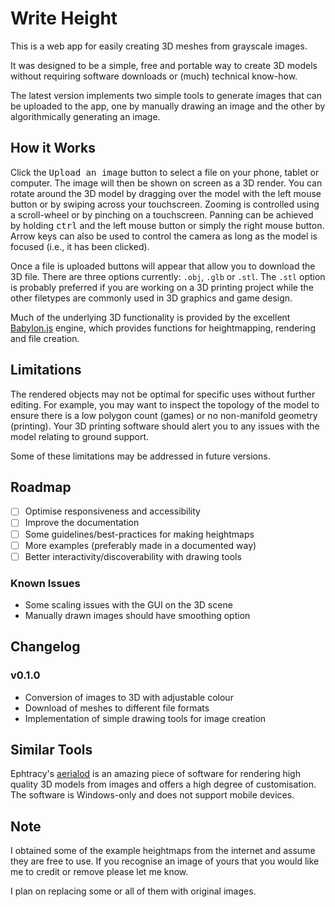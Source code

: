 # Write Height

This is a web app for easily creating 3D meshes from grayscale images.

It was designed to be a simple, free and portable way to create 3D models without
requiring software downloads or (much) technical know-how.

The latest version implements two simple tools to generate images that can be uploaded to the app, one by manually drawing an image and the other by algorithmically generating an image.

## How it Works

Click the <kbd>Upload an image</kbd> button to select a file on your phone, tablet or computer.
The image will then be shown on screen as a 3D render. You can rotate
around the 3D model by dragging over the model with the left mouse button or by swiping
across your touchscreen. Zooming is controlled using a scroll-wheel or by 
pinching on a touchscreen. Panning can be achieved by holding <kbd>ctrl</kbd>
and the left mouse button or simply the right mouse button. Arrow keys can also be used to control the camera as long as the model is focused (i.e., it has been clicked).

Once a file is uploaded buttons will appear that allow you to download the 3D file.
There are three options currently: `.obj`, `.glb` or `.stl`. The `.stl`
option is probably preferred if you are working on a 3D printing project
while the other filetypes are commonly used in 3D graphics and game design.

Much of the underlying 3D functionality is provided by the excellent
[Babylon.js](https://www.babylonjs.com) engine, which provides functions for heightmapping, rendering and file creation.

## Limitations

The rendered objects may not be optimal for specific uses without further editing. For example,
you may want to inspect the topology of the model to ensure there is a low
polygon count (games) or no non-manifold geometry (printing). Your 3D printing
software should alert you to any issues with the model relating to ground support.

Some of these limitations may be addressed in future versions.

## Roadmap

- [ ] Optimise responsiveness and accessibility
- [ ] Improve the documentation
- [ ] Some guidelines/best-practices for making heightmaps
- [ ] More examples (preferably made in a documented way)
- [ ] Better interactivity/discoverability with drawing tools 

### Known Issues

- Some scaling issues with the GUI on the 3D scene
- Manually drawn images should have smoothing option

## Changelog

### v0.1.0

- Conversion of images to 3D with adjustable colour
- Download of meshes to different file formats
- Implementation of simple drawing tools for image creation

## Similar Tools

Ephtracy's [aerialod](https://ephtracy.github.io/index.html?page=aerialod) is an amazing piece of software for rendering high quality 3D models from images and offers a high degree of customisation. The software is Windows-only and does not support mobile devices.

## Note

I obtained some of the example heightmaps from the
internet and assume they are free to
use. If you recognise an image of
yours that you would like me to
credit or remove please let me
know.

I plan on replacing some or all of them with original images.
